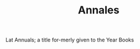 ---
title: Annales
permalink: "/definitions/annales.html"
body: Lat Annuals; a title for-merly given to the Year Books
published_at: '2018-07-07'
layout: post
---